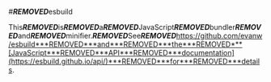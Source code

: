 #***REMOVED***esbuild

This***REMOVED***is***REMOVED***a***REMOVED***JavaScript***REMOVED***bundler***REMOVED***and***REMOVED***minifier.***REMOVED***See***REMOVED***https://github.com/evanw/esbuild***REMOVED***and***REMOVED***the***REMOVED***[JavaScript***REMOVED***API***REMOVED***documentation](https://esbuild.github.io/api/)***REMOVED***for***REMOVED***details.
